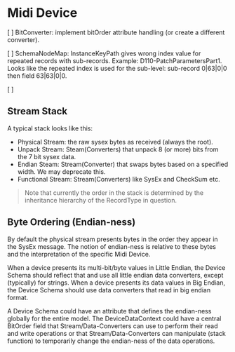 # Midi Device

[ ] BitConverter: implement bitOrder attribute handling (or create a different converter).

[ ] SchemaNodeMap: InstanceKeyPath gives wrong index value for repeated records with sub-records. Example: D110-PatchParametersPart1. Looks like the repeated index is used for the sub-level: sub-record 0|63|0|0 then field 63|63|0|0.

[ ] 


## Stream Stack

A typical stack looks like this:

- Physical Stream: the raw sysex bytes as received (always the root).
- Unpack Stream: Steam(Converters) that unpack 8 (or more) bits from the 7 bit sysex data.
- Endian Steam: Stream(Converter) that swaps bytes based on a specified width. We may deprecate this.
- Functional Stream: Stream(Converters) like SysEx and CheckSum etc.

> Note that currently the order in the stack is determined by the inheritance hierarchy of the RecordType in question.

## Byte Ordering (Endian-ness)

By default the physical stream presents bytes in the order they appear in the SysEx message.
The notion of endian-ness is relative to these bytes and the interpretation of the specific Midi Device. 

When a device presents its multi-bit/byte values in Little Endian, the Device Schema should reflect that and use all little endian data converters, except (typically) for strings.
When a device presents its data values in Big Endian, the Device Schema should use data converters that read in big endian format.

A Device Schema could have an attribute that defines the endian-ness globally for the entire model. The DeviceDataContext could have a central BitOrder field that Stream/Data-Converters can use to perform their read and write operations or that Stream/Data-Converters can manipulate (stack function) to temporarily change the endian-ness of the data operations.
